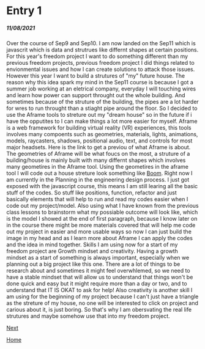 # Entry 1
##### 11/08/2021
   Over the course of Sep9 and Sep10. I am now landed on the Sep11 which is javascrit which is data and strutrues like differnt shapes at certain positions. For this year's freedom project I want to do something different than my previous freedom projects, previous freedom project I did things related to envionmental issues and how I can create solutions to attack those issues. However this year I want to build a strutures of  "my" future house. The reason why this idea spark my mind in the Sep11 course is because I got a summer job working at an eletrical company, everyday I will touching wires and learn how power can support throught out the whole building. And sometimes because of the struture of the building, the pipes are a lot harder for wres to run throught than a stiaght pipe around the floor. So I decided to use the Aframe tools to streture out my "dream house" so in the future if i have the opputites to I can make things a lot more easier for myself.
  Aframe is a web framework for building virtual reality (VR) experiences, this tools involves many compoents such as geometries, materials, lights, animations, models, raycasters, shadows, positional audio, text, and controls for most major headsets. Here is the link to get a previou of what Aframe is about. The geometries of Aframe will be what foucs on the most, a struture of a building/house is mainly built with many differnt shapes which involves many geometires in the Aframe tool. Using the geometires in the aframe tool I will code out a house streture look something like [Boom](https://civildigital.com/major-parts-reinforced-concrete-buildings-framed-structures/).
  Right now I am currently in the Planning in the engineering design process. I just got exposed with the javascript course, this means I am still learing all the basic stuff of the codes. So stuff like positions, function, refactor and just basically elements that will help to run and read my codes easier when I code out my project/model. Also using what I have known from the previous class lessons to brainstorm what my possiable outcome will look like, which is the model I showed at the end of first paragraph, because I know later on in the course there might be more materials covered that will help me code out my project in easier and more usable ways so now I can just build the image in my head and as I learn more about Aframe I can apply the codes and the idea in mind together.
  Skills I am using now for a start of my freedom project are Growth mindset and creativity. Having a growth mindset as a start of something is always important, especially when we planning out a big project like this one. There are a lot of things to be research about and sometimes it might feel overwhlemed, so we need to have a stable mindset that will allow us to understand that things won't be done quick and easy but it might require more than a day or two, and to understand that IT IS OKAT to ask for help! Also creativity is another skill I am using for the beginning of my project because I can't just have a triangle as the streture of my house, no one will be interested to click on project and carious about it, is just boring. So that's why I am obersvating the real life strutures and maybe somehow use that into my freedom project.

 


[Next](entry02.md)

[Home](../README.md)
